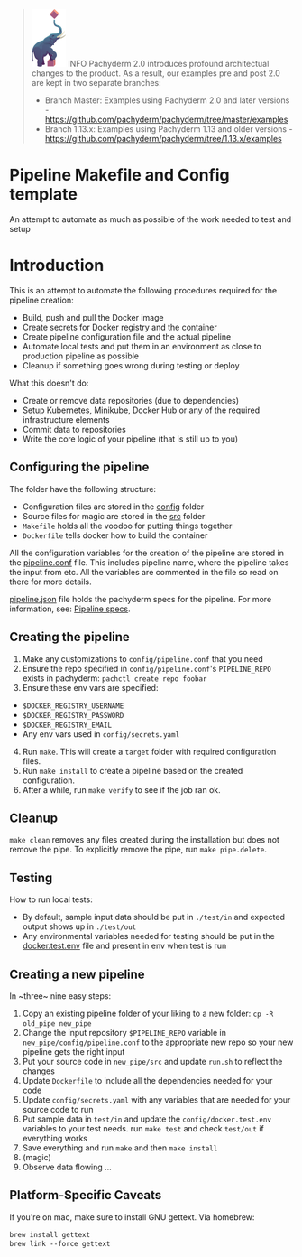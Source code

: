 >![pach_logo](../img/pach_logo.svg) INFO Pachyderm 2.0 introduces profound architectual changes to the product. As a result, our examples pre and post 2.0 are kept in two separate branches:
> - Branch Master: Examples using Pachyderm 2.0 and later versions - https://github.com/pachyderm/pachyderm/tree/master/examples
> - Branch 1.13.x: Examples using Pachyderm 1.13 and older versions - https://github.com/pachyderm/pachyderm/tree/1.13.x/examples

# Pipeline Makefile and Config template

An attempt to automate as much as possible of the work needed to test and setup

# Introduction

This is an attempt to automate the following procedures required for the pipeline creation:
*  Build, push and pull the Docker image
*  Create secrets for Docker registry and the container
*  Create pipeline configuration file and the actual pipeline
*  Automate local tests and put them in an environment as close to production pipeline as possible
*  Cleanup if something goes wrong during testing or deploy

What this doesn't do:
*  Create or remove data repositories (due to dependencies)
*  Setup Kubernetes, Minikube, Docker Hub or any of the required infrastructure elements
*  Commit data to repositories
*  Write the core logic of your pipeline (that is still up to you)

## Configuring the pipeline

The folder have the following structure:
*  Configuration files are stored in the [config](./config) folder
*  Source files for magic are stored in the [src](./src) folder
*  `Makefile` holds all the voodoo for putting things together
*  `Dockerfile` tells docker how to build the container

All the configuration variables for the creation of the pipeline are stored in the [pipeline.conf](./config/pipeline.conf) file.
This includes pipeline name, where the pipeline takes the input from etc. All the variables
are commented in the file so read on there for more details.

[pipeline.json](./config/pipeline.json) file holds the pachyderm specs for the pipeline. For more information, see: [Pipeline specs](https://docs.pachyderm.com/latest/reference/pipeline_spec/).

## Creating the pipeline

1) Make any customizations to `config/pipeline.conf` that you need
2) Ensure the repo specified in `config/pipeline.conf`'s `PIPELINE_REPO` exists in pachyderm: `pachctl create repo foobar`
3) Ensure these env vars are specified:
  * `$DOCKER_REGISTRY_USERNAME`
  * `$DOCKER_REGISTRY_PASSWORD`
  * `$DOCKER_REGISTRY_EMAIL`
  * Any env vars used in `config/secrets.yaml`
4) Run `make`. This will create a `target` folder with required configuration files.
5) Run `make install` to create a pipeline based on the created configuration.
6) After a while, run `make verify` to see if the job ran ok.

## Cleanup

`make clean` removes any files created during the installation but does not remove the pipe. To explicitly remove the pipe, run `make pipe.delete`.

## Testing

How to run local tests:
*  By default, sample input data should be put in `./test/in` and expected output shows up in `./test/out`
*  Any environmental variables needed for testing should be put in the [docker.test.env](./config/docker.test.env) file and present in env when test is run

## Creating a new pipeline
In ~three~ nine easy steps:
1.  Copy an existing pipeline folder of your liking to a new folder: `cp -R old_pipe new_pipe`
2.  Change the input repository `$PIPELINE_REPO` variable in `new_pipe/config/pipeline.conf` to the appropriate new repo so your new
pipeline gets the right input
3.  Put your source code in `new_pipe/src` and update `run.sh` to reflect the changes
4.  Update `Dockerfile` to include all the dependencies needed for your code
5.  Update `config/secrets.yaml` with any variables that are needed for your source code to run
6.  Put sample data in `test/in` and update the `config/docker.test.env` variables to your test needs. run `make test` and check `test/out` if everything works
6.  Save everything and run `make` and then `make install`
7.  (magic)
8.  Observe data flowing ...

## Platform-Specific Caveats

If you're on mac, make sure to install GNU gettext. Via homebrew:

```
brew install gettext
brew link --force gettext
```
